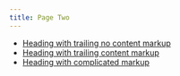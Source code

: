```yaml
---
title: Page Two
---
```


- [Heading with trailing no content markup](/page#heading-with-trailing-no-content-markup)
- [Heading with trailing content markup](/page#heading-with-trailing-content-markup-foo)
- [Heading with complicated markup](/page#-foo-heading-with--foo-complicated-markup-foo)
